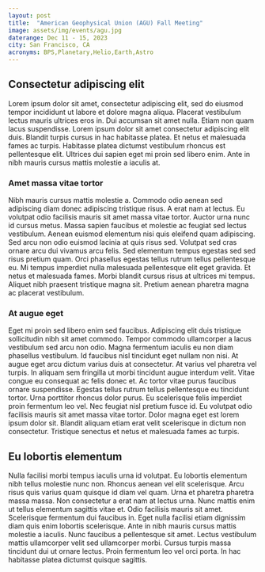 ```yaml
---
layout: post
title:  "American Geophysical Union (AGU) Fall Meeting"
image: assets/img/events/agu.jpg
daterange: Dec 11 - 15, 2023
city: San Francisco, CA
acronyms: BPS,Planetary,Helio,Earth,Astro
---
```

## Consectetur adipiscing elit
Lorem ipsum dolor sit amet, consectetur adipiscing elit, sed do eiusmod tempor incididunt ut labore et dolore magna aliqua. Placerat vestibulum lectus mauris ultrices eros in. Dui accumsan sit amet nulla. Etiam non quam lacus suspendisse. Lorem ipsum dolor sit amet consectetur adipiscing elit duis. Blandit turpis cursus in hac habitasse platea. Et netus et malesuada fames ac turpis. Habitasse platea dictumst vestibulum rhoncus est pellentesque elit. Ultrices dui sapien eget mi proin sed libero enim. Ante in nibh mauris cursus mattis molestie a iaculis at.

### Amet massa vitae tortor
Nibh mauris cursus mattis molestie a. Commodo odio aenean sed adipiscing diam donec adipiscing tristique risus. A erat nam at lectus. Eu volutpat odio facilisis mauris sit amet massa vitae tortor. Auctor urna nunc id cursus metus. Massa sapien faucibus et molestie ac feugiat sed lectus vestibulum. Aenean euismod elementum nisi quis eleifend quam adipiscing. Sed arcu non odio euismod lacinia at quis risus sed. Volutpat sed cras ornare arcu dui vivamus arcu felis. Sed elementum tempus egestas sed sed risus pretium quam. Orci phasellus egestas tellus rutrum tellus pellentesque eu. Mi tempus imperdiet nulla malesuada pellentesque elit eget gravida. Et netus et malesuada fames. Morbi blandit cursus risus at ultrices mi tempus. Aliquet nibh praesent tristique magna sit. Pretium aenean pharetra magna ac placerat vestibulum.

### At augue eget

Eget mi proin sed libero enim sed faucibus. Adipiscing elit duis tristique sollicitudin nibh sit amet commodo. Tempor commodo ullamcorper a lacus vestibulum sed arcu non odio. Magna fermentum iaculis eu non diam phasellus vestibulum. Id faucibus nisl tincidunt eget nullam non nisi. At augue eget arcu dictum varius duis at consectetur. At varius vel pharetra vel turpis. In aliquam sem fringilla ut morbi tincidunt augue interdum velit. Vitae congue eu consequat ac felis donec et. Ac tortor vitae purus faucibus ornare suspendisse. Egestas tellus rutrum tellus pellentesque eu tincidunt tortor. Urna porttitor rhoncus dolor purus. Eu scelerisque felis imperdiet proin fermentum leo vel. Nec feugiat nisl pretium fusce id. Eu volutpat odio facilisis mauris sit amet massa vitae tortor. Dolor magna eget est lorem ipsum dolor sit. Blandit aliquam etiam erat velit scelerisque in dictum non consectetur. Tristique senectus et netus et malesuada fames ac turpis.

## Eu lobortis elementum

Nulla facilisi morbi tempus iaculis urna id volutpat. Eu lobortis elementum nibh tellus molestie nunc non. Rhoncus aenean vel elit scelerisque. Arcu risus quis varius quam quisque id diam vel quam. Urna et pharetra pharetra massa massa. Non consectetur a erat nam at lectus urna. Nunc mattis enim ut tellus elementum sagittis vitae et. Odio facilisis mauris sit amet. Scelerisque fermentum dui faucibus in. Eget nulla facilisi etiam dignissim diam quis enim lobortis scelerisque. Ante in nibh mauris cursus mattis molestie a iaculis. Nunc faucibus a pellentesque sit amet. Lectus vestibulum mattis ullamcorper velit sed ullamcorper morbi. Cursus turpis massa tincidunt dui ut ornare lectus. Proin fermentum leo vel orci porta. In hac habitasse platea dictumst quisque sagittis.